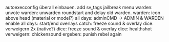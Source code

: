 autoexecconfig überall einbauen.
add sv_tags
jailbreak menu
warden: unvote
warden: unwarden roundstart and delay old warden.
warden: icon above head (material or model?)
all days: adminCMD -> ADMIN & WARDEN enable
all days: start/end overlays
catch: freeze sound & overlay
dice: verweigern 2x (native?)
dice: freeze sound & overlay
dice: healthshot
verweigern: chickensound
ergeben: punish rebel again